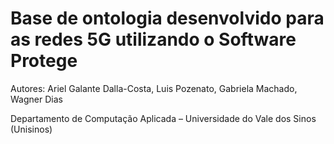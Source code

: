 # Base de ontologia desenvolvido para as redes 5G utilizando o Software Protege

Autores: Ariel Galante Dalla-Costa, Luis Pozenato, Gabriela Machado, Wagner Dias

Departamento de Computação Aplicada – Universidade do Vale dos Sinos (Unisinos)
